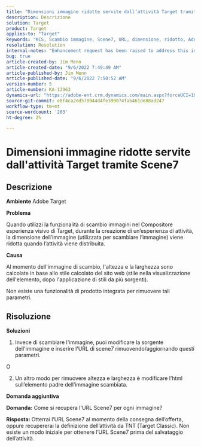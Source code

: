 ```yaml
---
title: "Dimensioni immagine ridotte servite dall’attività Target tramite Scene7"
description: Descrizione
solution: Target
product: Target
applies-to: "Target"
keywords: "KCS, Scambio immagine, Scene7, URL, dimensione, ridotto, Adobe Target"
resolution: Resolution
internal-notes: "Enhancement request has been raised to address this issue permanentaly"
bug: true
article-created-by: Jim Menn
article-created-date: "9/6/2022 7:49:49 AM"
article-published-by: Jim Menn
article-published-date: "9/6/2022 7:50:52 AM"
version-number: 5
article-number: KA-13963
dynamics-url: "https://adobe-ent.crm.dynamics.com/main.aspx?forceUCI=1&pagetype=entityrecord&etn=knowledgearticle&id=f88b677b-b82d-ed11-9db1-0022480866ad"
source-git-commit: e8f4ca2dd578944d4fe399074fab461de88ad247
workflow-type: tm+mt
source-wordcount: '203'
ht-degree: 2%

---
```


# Dimensioni immagine ridotte servite dall&#39;attività Target tramite Scene7

## Descrizione


<b>Ambiente</b>
Adobe Target

<b>Problema</b>

Quando utilizzi la funzionalità di scambio immagini nel Compositore esperienza visivo di Target, durante la creazione di un’esperienza di attività, la dimensione dell’immagine (utilizzata per scambiare l’immagine) viene ridotta quando l’attività viene distribuita.



<b>Causa</b>

Al momento dell&#39;immagine di scambio, l&#39;altezza e la larghezza sono calcolate in base allo stile calcolato del sito web (stile nella visualizzazione dell&#39;elemento, dopo l&#39;applicazione di stili da più sorgenti).

Non esiste una funzionalità di prodotto integrata per rimuovere tali parametri.








## Risoluzione


<b>Soluzioni</b>

1. Invece di scambiare l&#39;immagine, puoi modificare la sorgente dell&#39;immagine e inserire l&#39;URL di scene7 rimuovendo/aggiornando questi parametri.

O

2. Un altro modo per rimuovere altezza e larghezza è modificare l’html sull’elemento padre dell’immagine scambiata.



<b>Domanda aggiuntiva</b>

<b>Domanda:</b> Come si recupera l&#39;URL Scene7 per ogni immagine? 

<b>Risposta: </b>Otterrai l’URL Scene7 al momento della consegna dell’offerta, oppure recupererai la definizione dell’attività da TNT (Target Classic).
Non esiste un modo iniziale per ottenere l’URL Scene7 prima del salvataggio dell’attività.
